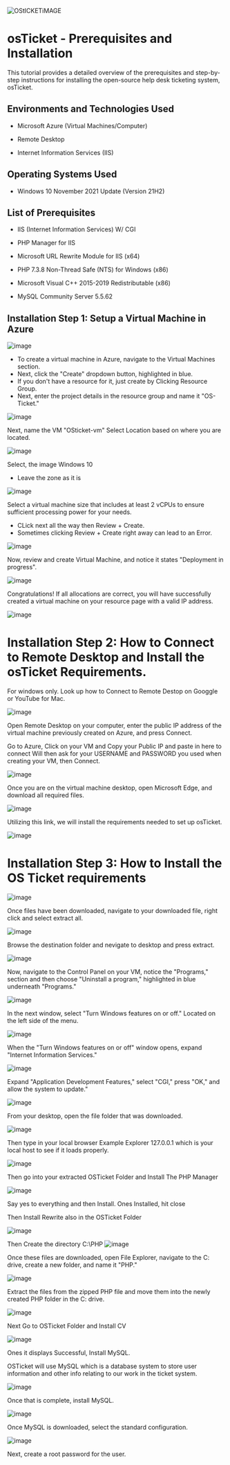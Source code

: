 ![OStICKETiMAGE](https://github.com/user-attachments/assets/0cfda3d5-1880-4b05-9f6c-6477908c4cc6)

# osTicket - Prerequisites and Installation

This tutorial provides a detailed overview of the prerequisites and step-by-step instructions for installing the open-source
 help desk ticketing system, osTicket.

## Environments and Technologies Used

* Microsoft Azure (Virtual Machines/Computer)

* Remote Desktop

* Internet Information Services (IIS)

## Operating Systems Used

* Windows 10 November 2021 Update (Version 21H2)

## List of Prerequisites

* IIS (Internet Information Services) W/ CGI

* PHP Manager for IIS

* Microsoft URL Rewrite Module for IIS (x64)

* PHP 7.3.8 Non-Thread Safe (NTS) for Windows (x86)

* Microsoft Visual C++ 2015-2019 Redistributable (x86)

* MySQL Community Server 5.5.62

## Installation Step 1: Setup a Virtual Machine in Azure
![image](https://github.com/user-attachments/assets/3f5b3d2a-61ec-45b3-b8ca-137cd69589f5)

* To create a virtual machine in Azure, navigate to the Virtual Machines section.
* Next, click the "Create" dropdown button, highlighted in blue.
* If you don't have a resource for it, just create by Clicking Resource Group.
*  Next, enter the project details in the resource group and name it "OS-Ticket."

![image](https://github.com/user-attachments/assets/d2ef7871-7804-4506-a8f1-6e79f4062115)

Next, name the VM "OSticket-vm"
Select Location based on where you are located.


![image](https://github.com/user-attachments/assets/3d9716dd-a373-43a6-ac74-96cbfb2aeafe)


Select, the image Windows 10

* Leave the zone as it is

![image](https://github.com/user-attachments/assets/96af12d4-fe8e-46da-a730-da3158b0ce4f)


Select a virtual machine size that includes at least 2 vCPUs to ensure sufficient processing power for your needs.

* CLick next all the way then Review + Create.
* Sometimes clicking Review + Create right away can lead to an Error.


![image](https://github.com/user-attachments/assets/9971b5fb-d069-4f47-b182-edc214d060f8)


Now, review and create Virtual Machine, and notice it states "Deployment in progress".

![image](https://github.com/user-attachments/assets/66206810-195f-4652-821f-a004ab17efe1)

Congratulations! If all allocations are correct, you will have successfully created a virtual machine on your resource page with a valid IP address.

![image](https://github.com/user-attachments/assets/4d639173-04dd-4d4a-a6e8-83e2a7ed8daf)


# Installation Step 2: How to Connect to Remote Desktop and Install the osTicket Requirements.

For windows only. Look up how to Connect to Remote Destop on Googgle or YouTube for Mac.

![image](https://github.com/user-attachments/assets/217532f8-398a-455c-861e-259e3ee329c3)

Open Remote Desktop on your computer, enter the public IP address of the virtual machine previously created on Azure, and press Connect.

Go to Azure, Click on your VM and Copy your Public IP and paste in here to connect
Will then ask for your USERNAME and PASSWORD you used when creating your VM, then Connect.

![image](https://github.com/user-attachments/assets/bc240fc9-1a9f-46a3-b4b5-e86055ea47da)

Once you are on the virtual machine desktop, open Microsoft Edge, and download all required files.

![image](https://github.com/user-attachments/assets/4f8921b3-e3b0-4679-8514-82d8fc14b726)

Utilizing this link, we will install the requirements needed to set up osTicket.

![image](https://github.com/user-attachments/assets/67151884-34bf-4a2e-9564-4176144be283)


# Installation Step 3: How to Install the OS Ticket requirements

![image](https://github.com/user-attachments/assets/1857f2b0-9126-48c5-980a-f5b26ee3f84f)

Once files have been downloaded, navigate to your downloaded file, right click and select extract all.

![image](https://github.com/user-attachments/assets/6a7e525d-a430-4443-8354-8ce0e736b9ca)

Browse the destination folder and nevigate to desktop and press extract.

![image](https://github.com/user-attachments/assets/535f2f30-77a3-4404-8ff8-d7d55037e5c3)

Now, navigate to the Control Panel on your VM, notice the "Programs," section and then choose "Uninstall a program," highlighted in blue underneath "Programs."


![image](https://github.com/user-attachments/assets/b6803002-c075-4618-8967-d5791aed0e99)

In the next window, select "Turn Windows features on or off." Located on the left side of the menu.

![image](https://github.com/user-attachments/assets/2d8ff0f6-8a83-498b-a76b-38fe878f0ef8)

When the "Turn Windows features on or off" window opens, expand "Internet Information Services."

![image](https://github.com/user-attachments/assets/62ff1e1e-df6a-470b-ab36-3e16926fcaad)

Expand "Application Development Features," select "CGI," press "OK," and allow the system to update."

![image](https://github.com/user-attachments/assets/9e488c50-d829-4e35-8ec0-f4dca0da7378)

From your desktop, open the file folder that was downloaded.

![image](https://github.com/user-attachments/assets/eeff0f87-0bff-4ed5-bc95-208fa80a6b1d)

Then type in your local browser Example Explorer 127.0.0.1 which is your local host to see if it loads properly.

![image](https://github.com/user-attachments/assets/609a29eb-0924-475e-a0a9-9fcd6a9599ab)

Then go into your extracted OSTicket Folder and Install The PHP Manager

![image](https://github.com/user-attachments/assets/61cb543c-d062-4445-8fb6-50aaf93fb98c)

Say yes to everything and then Install. Ones Installed, hit close

Then Install Rewrite also in the OSTicket Folder

![image](https://github.com/user-attachments/assets/9f2bbbd1-e990-4ec4-8457-023370fe1a59)

Then Create the directory C:\PHP
![image](https://github.com/user-attachments/assets/87f381c6-199f-4c96-8b2c-f5135967558d)

Once these files are downloaded, open File Explorer, navigate to the C: drive, create a new folder, and name it "PHP."

![image](https://github.com/user-attachments/assets/479987c3-414f-4b38-ba86-112d68c762b5)

Extract the files from the zipped PHP file and move them into the newly created PHP folder in the C: drive.

![image](https://github.com/user-attachments/assets/fa9e7971-a0be-431b-b743-9bad071282c5)

Next Go to OSTicket Folder and Install CV

![image](https://github.com/user-attachments/assets/be4b8cd3-4c50-46e6-a442-0f6cdf2a159d)

Ones it displays Successful, Install MySQL.

OSTicket will use MySQL  which is a database system to store user information and other info relating to our work in the ticket
system.

![image](https://github.com/user-attachments/assets/5b94259d-0183-4de9-b907-d3436ef2fca2)


Once that is complete, install MySQL.

![image](https://github.com/user-attachments/assets/6cd3cd7d-1731-4da6-92a9-de2c2cb11697)

Once MySQL is downloaded, select the standard configuration.

![image](https://github.com/user-attachments/assets/8bbd647e-bada-4001-8200-0a3bbaa882bf)

Next, create a root password for the user.











